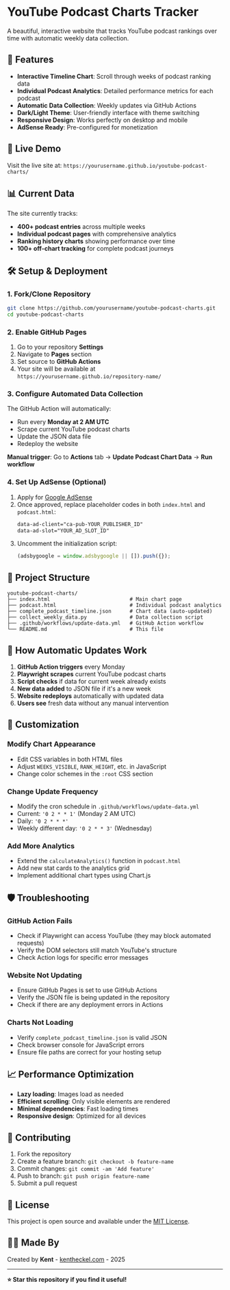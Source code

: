 # YouTube Podcast Charts Tracker

A beautiful, interactive website that tracks YouTube podcast rankings over time with automatic weekly data collection.

## 🎯 Features

- **Interactive Timeline Chart**: Scroll through weeks of podcast ranking data
- **Individual Podcast Analytics**: Detailed performance metrics for each podcast
- **Automatic Data Collection**: Weekly updates via GitHub Actions
- **Dark/Light Theme**: User-friendly interface with theme switching
- **Responsive Design**: Works perfectly on desktop and mobile
- **AdSense Ready**: Pre-configured for monetization

## 🚀 Live Demo

Visit the live site at: `https://yourusername.github.io/youtube-podcast-charts/`

## 📊 Current Data

The site currently tracks:
- **400+ podcast entries** across multiple weeks
- **Individual podcast pages** with comprehensive analytics
- **Ranking history charts** showing performance over time
- **100+ off-chart tracking** for complete podcast journeys

## 🛠️ Setup & Deployment

### 1. Fork/Clone Repository

```bash
git clone https://github.com/yourusername/youtube-podcast-charts.git
cd youtube-podcast-charts
```

### 2. Enable GitHub Pages

1. Go to your repository **Settings**
2. Navigate to **Pages** section
3. Set source to **GitHub Actions**
4. Your site will be available at `https://yourusername.github.io/repository-name/`

### 3. Configure Automated Data Collection

The GitHub Action will automatically:
- Run every **Monday at 2 AM UTC**
- Scrape current YouTube podcast charts
- Update the JSON data file
- Redeploy the website

**Manual trigger**: Go to **Actions** tab → **Update Podcast Chart Data** → **Run workflow**

### 4. Set Up AdSense (Optional)

1. Apply for [Google AdSense](https://www.google.com/adsense)
2. Once approved, replace placeholder codes in both `index.html` and `podcast.html`:
   ```html
   data-ad-client="ca-pub-YOUR_PUBLISHER_ID"
   data-ad-slot="YOUR_AD_SLOT_ID"
   ```
3. Uncomment the initialization script:
   ```javascript
   (adsbygoogle = window.adsbygoogle || []).push({});
   ```

## 📁 Project Structure

```
youtube-podcast-charts/
├── index.html                          # Main chart page
├── podcast.html                        # Individual podcast analytics
├── complete_podcast_timeline.json      # Chart data (auto-updated)
├── collect_weekly_data.py              # Data collection script
├── .github/workflows/update-data.yml   # GitHub Action workflow
└── README.md                           # This file
```

## 🔄 How Automatic Updates Work

1. **GitHub Action triggers** every Monday
2. **Playwright scrapes** current YouTube podcast charts
3. **Script checks** if data for current week already exists
4. **New data added** to JSON file if it's a new week
5. **Website redeploys** automatically with updated data
6. **Users see** fresh data without any manual intervention

## 🎨 Customization

### Modify Chart Appearance
- Edit CSS variables in both HTML files
- Adjust `WEEKS_VISIBLE`, `RANK_HEIGHT`, etc. in JavaScript
- Change color schemes in the `:root` CSS section

### Change Update Frequency
- Modify the cron schedule in `.github/workflows/update-data.yml`
- Current: `'0 2 * * 1'` (Monday 2 AM UTC)
- Daily: `'0 2 * * *'`
- Weekly different day: `'0 2 * * 3'` (Wednesday)

### Add More Analytics
- Extend the `calculateAnalytics()` function in `podcast.html`
- Add new stat cards to the analytics grid
- Implement additional chart types using Chart.js

## 🛡️ Troubleshooting

### GitHub Action Fails
- Check if Playwright can access YouTube (they may block automated requests)
- Verify the DOM selectors still match YouTube's structure
- Check Action logs for specific error messages

### Website Not Updating
- Ensure GitHub Pages is set to use GitHub Actions
- Verify the JSON file is being updated in the repository
- Check if there are any deployment errors in Actions

### Charts Not Loading
- Verify `complete_podcast_timeline.json` is valid JSON
- Check browser console for JavaScript errors
- Ensure file paths are correct for your hosting setup

## 📈 Performance Optimization

- **Lazy loading**: Images load as needed
- **Efficient scrolling**: Only visible elements are rendered
- **Minimal dependencies**: Fast loading times
- **Responsive design**: Optimized for all devices

## 🤝 Contributing

1. Fork the repository
2. Create a feature branch: `git checkout -b feature-name`
3. Commit changes: `git commit -am 'Add feature'`
4. Push to branch: `git push origin feature-name`
5. Submit a pull request

## 📄 License

This project is open source and available under the [MIT License](LICENSE).

## 👨‍💻 Made By

Created by **Kent** - [kentheckel.com](https://kentheckel.com) - 2025

---

**⭐ Star this repository if you find it useful!** 